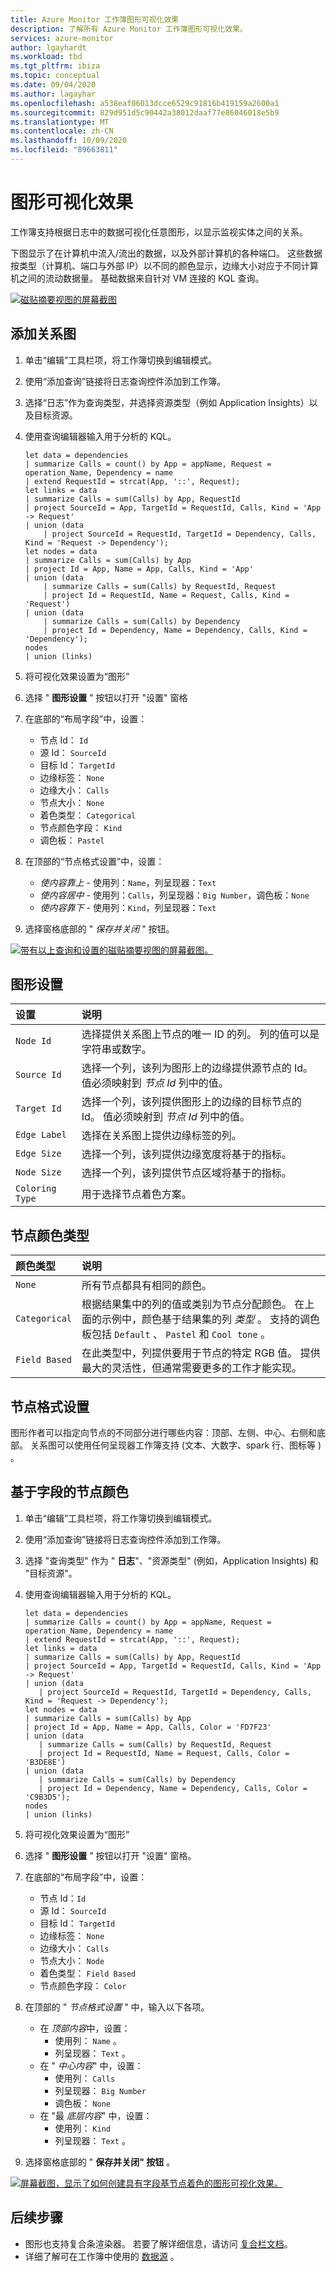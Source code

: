 ```yaml
---
title: Azure Monitor 工作簿图形可视化效果
description: 了解所有 Azure Monitor 工作簿图形可视化效果。
services: azure-monitor
author: lgayhardt
ms.workload: tbd
ms.tgt_pltfrm: ibiza
ms.topic: conceptual
ms.date: 09/04/2020
ms.author: lagayhar
ms.openlocfilehash: a538eaf06013dcce6529c91816b419159a2600a1
ms.sourcegitcommit: 829d951d5c90442a38012daaf77e86046018e5b9
ms.translationtype: MT
ms.contentlocale: zh-CN
ms.lasthandoff: 10/09/2020
ms.locfileid: "89663811"
---
```

# <a name="graph-visualizations"></a>图形可视化效果

工作簿支持根据日志中的数据可视化任意图形，以显示监视实体之间的关系。

下图显示了在计算机中流入/流出的数据，以及外部计算机的各种端口。 这些数据按类型（计算机、端口与外部 IP）以不同的颜色显示，边缘大小对应于不同计算机之间的流动数据量。 基础数据来自针对 VM 连接的 KQL 查询。

[![磁贴摘要视图的屏幕截图](./media/workbooks-graph-visualizations/graph.png)](./media/workbooks-graph-visualizations/graph.png#lightbox)

## <a name="adding-a-graph"></a>添加关系图
1. 单击“编辑”工具栏项，将工作簿切换到编辑模式。
2. 使用“添加查询”链接将日志查询控件添加到工作簿。
3. 选择“日志”作为查询类型，并选择资源类型（例如 Application Insights）以及目标资源。
4. 使用查询编辑器输入用于分析的 KQL。

    ```kusto
    let data = dependencies
    | summarize Calls = count() by App = appName, Request = operation_Name, Dependency = name
    | extend RequestId = strcat(App, '::', Request);
    let links = data
    | summarize Calls = sum(Calls) by App, RequestId
    | project SourceId = App, TargetId = RequestId, Calls, Kind = 'App -> Request'
    | union (data
        | project SourceId = RequestId, TargetId = Dependency, Calls, Kind = 'Request -> Dependency');
    let nodes = data
    | summarize Calls = sum(Calls) by App
    | project Id = App, Name = App, Calls, Kind = 'App'
    | union (data
        | summarize Calls = sum(Calls) by RequestId, Request
        | project Id = RequestId, Name = Request, Calls, Kind = 'Request')
    | union (data
        | summarize Calls = sum(Calls) by Dependency
        | project Id = Dependency, Name = Dependency, Calls, Kind = 'Dependency');
    nodes
    | union (links)
    ```

5. 将可视化效果设置为“图形”
6. 选择 " **图形设置** " 按钮以打开 "设置" 窗格
7. 在底部的“布局字段”中，设置：
    * 节点 Id： `Id`
    * 源 Id： `SourceId`
    * 目标 Id： `TargetId`
    * 边缘标签： `None`
    * 边缘大小： `Calls`
    * 节点大小： `None`
    * 着色类型： `Categorical`
    * 节点颜色字段： `Kind`
    * 调色板： `Pastel`
8. 在顶部的“节点格式设置”中，设置：
    * _使内容靠上_ - 使用列：`Name`，列呈现器：`Text`
    * _使内容居中_ - 使用列：`Calls`，列呈现器：`Big Number`，调色板：`None`
    * _使内容靠下_ - 使用列：`Kind`，列呈现器：`Text`
9. 选择窗格底部的 " _保存并关闭_ " 按钮。

[![带有以上查询和设置的磁贴摘要视图的屏幕截图。](./media/workbooks-graph-visualizations/graph-settings.png)](./media/workbooks-graph-visualizations/graph-settings.png#lightbox)

## <a name="graph-settings"></a>图形设置

| 设置         | 说明                                                                                                        |
|:----------------|:-------------------------------------------------------------------------------------------------------------------|
| `Node Id`       | 选择提供关系图上节点的唯一 ID 的列。 列的值可以是字符串或数字。 |
| `Source Id`     | 选择一个列，该列为图形上的边缘提供源节点的 Id。 值必须映射到 _节点 Id_ 列中的值。 |
| `Target Id`     | 选择一个列，该列提供图形上的边缘的目标节点的 Id。 值必须映射到 _节点 Id_ 列中的值。 |
| `Edge Label`    | 选择在关系图上提供边缘标签的列。                                                            |
| `Edge Size`     | 选择一个列，该列提供边缘宽度将基于的指标。                                |
| `Node Size`     | 选择一个列，该列提供节点区域将基于的指标。                                 |
| `Coloring Type` | 用于选择节点着色方案。                                                                            |

## <a name="node-coloring-types"></a>节点颜色类型

| 颜色类型 | 说明 |
|:------------- |:------------|
| `None`        | 所有节点都具有相同的颜色。 |
| `Categorical` | 根据结果集中的列的值或类别为节点分配颜色。 在上面的示例中，颜色基于结果集的列 _类型_ 。 支持的调色板包括 `Default` 、 `Pastel` 和 `Cool tone` 。  |
| `Field Based` | 在此类型中，列提供要用于节点的特定 RGB 值。 提供最大的灵活性，但通常需要更多的工作才能实现。  |

## <a name="node-format-settings"></a>节点格式设置

图形作者可以指定向节点的不同部分进行哪些内容：顶部、左侧、中心、右侧和底部。 关系图可以使用任何呈现器工作簿支持 (文本、大数字、spark 行、图标等 ) 。

## <a name="field-based-node-coloring"></a>基于字段的节点颜色

1. 单击“编辑”工具栏项，将工作簿切换到编辑模式。
2. 使用“添加查询”链接将日志查询控件添加到工作簿。
3. 选择 "查询类型" 作为 " **日志**"、"资源类型" (例如，Application Insights) 和 "目标资源"。
4. 使用查询编辑器输入用于分析的 KQL。

     ```kusto
    let data = dependencies
    | summarize Calls = count() by App = appName, Request = operation_Name, Dependency = name
    | extend RequestId = strcat(App, '::', Request);
    let links = data
    | summarize Calls = sum(Calls) by App, RequestId
    | project SourceId = App, TargetId = RequestId, Calls, Kind = 'App -> Request'
    | union (data
        | project SourceId = RequestId, TargetId = Dependency, Calls, Kind = 'Request -> Dependency');
    let nodes = data
    | summarize Calls = sum(Calls) by App
    | project Id = App, Name = App, Calls, Color = 'FD7F23'
    | union (data
        | summarize Calls = sum(Calls) by RequestId, Request
        | project Id = RequestId, Name = Request, Calls, Color = 'B3DE8E')
    | union (data
        | summarize Calls = sum(Calls) by Dependency
        | project Id = Dependency, Name = Dependency, Calls, Color = 'C9B3D5');
    nodes
    | union (links)
    ```
5. 将可视化效果设置为“图形”
6. 选择 " **图形设置**  " 按钮以打开 "设置" 窗格。
7. 在底部的“布局字段”中，设置：
    * 节点 Id：`Id`
    * 源 Id： `SourceId`
    * 目标 Id： `TargetId`
    * 边缘标签： `None`
    * 边缘大小： `Calls`
    * 节点大小： `Node`
    * 着色类型： `Field Based`
    * 节点颜色字段： `Color`
8. 在顶部的 " *节点格式设置* " 中，输入以下各项。
    * 在 *顶部内容*中，设置：
        * 使用列： `Name` 。
        * 列呈现器： `Text` 。
    * 在 " *中心内容*" 中，设置：
        * 使用列： `Calls`
        * 列呈现器： `Big Number`
        * 调色板： `None`
    * 在 "最 *底层内容*" 中，设置：
        * 使用列： `Kind`
        * 列呈现器： `Text` 。
9. 选择窗格底部的 " **保存并关闭" 按钮** 。

[![屏幕截图，显示了如何创建具有字段基节点着色的图形可视化效果。](./media/workbooks-graph-visualizations/graph-field-based.png)](./media/workbooks-graph-visualizations/graph-field-based.png#lightbox)

## <a name="next-steps"></a>后续步骤

* 图形也支持复合条渲染器。 若要了解详细信息，请访问 [复合栏文档](workbooks-composite-bar.md)。
* 详细了解可在工作簿中使用的 [数据源](workbooks-data-sources.md) 。

